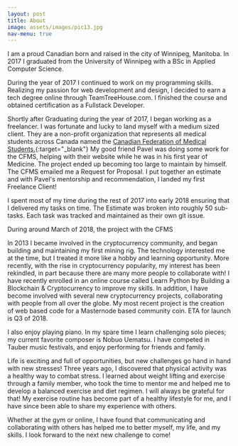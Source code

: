 ```yaml
---
layout: post
title: About
image: assets/images/pic13.jpg
nav-menu: true
---
```


I am a proud Canadian born and raised in the city of Winnipeg, Manitoba. In 2017 I graduated from the University of Winnipeg with a BSc in Applied Computer Science.

During the year of 2017 I continued to work on my programming skills. Realizing my passion for web development and design, I decided to earn a tech degree online through TeamTreeHouse.com. I finished the course and obtained certification as a Fullstack Developer.

Shortly after Graduating during the year of 2017, I began working as a freelancer. I was fortunate and lucky to land myself with a medium sized client. They are a non-profit organization that represents all medical students across Canada named the [Canadian Federation of Medical Students.](https://cfms.org){:target="_blank"} My good friend Pavel was doing some work for the CFMS, helping with their website while he was in his first year of Medicine. The project ended up becoming too large to maintain by himself. The CFMS emailed me a Request for Proposal. I put together an estimate and with Pavel's mentorship and recommendation, I landed my first Freelance Client!
 
I spent most of my time during the rest of 2017 into early 2018 ensuring that I delivered my tasks on time. The Estimate was broken into roughly 50 sub-tasks. Each task was tracked and maintained as their own git issue.

During around March of 2018, the project with the CFMS
 
In 2013 I became involved in the cryptocurrency community, and began building and maintaining my first mining rig. The technology interested me at the time, but I treated it more like a hobby and learning opportunity. More recently, with the rise in cryptocurrency popularity, my interest has been rekindled, in part because there are many more people to collaborate with! I have recently enrolled in an online course called Learn Python by Building a Blockchain & Cryptocurrency to improve my skills. In addition, I have become involved with several new cryptocurrency projects, collaborating with people from all over the globe. My most recent project is the creation of web based code for a Masternode based community coin. ETA for launch is Q3 of 2018.

I also enjoy playing piano. In my spare time I learn challenging solo pieces; my current favorite composer is Nobuo Uematsu. I have competed in Tauber music festivals, and enjoy performing for friends and family.

Life is exciting and full of opportunities, but new challenges go hand in hand with new stresses! Three years ago, I discovered that physical activity was a healthy way to combat stress. I learned about weight lifting and exercise through a family member, who took the time to mentor me and helped me to develop a balanced exercise and diet regimen. I will always be grateful for that! My exercise routine has become part of a healthy lifestyle for me, and I have since been able to share my experience with others.

Whether at the gym or online, I have found that communicating and collaborating with others has helped me to better myself, my life, and my skills. I look forward to the next new challenge to come!
